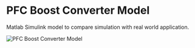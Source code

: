 # PFC Boost Converter Model
Matlab Simulink model to compare simulation with real world application.

![PFC Boost Converter Model](https://robin-leuering.de/images/git/PFC_Boost_Converter_Model.png)
